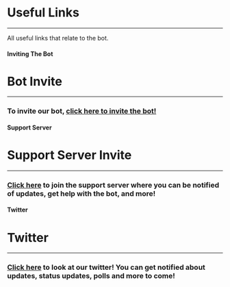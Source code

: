 # Useful Links
---
All useful links that relate to the bot.

<!-- tabs:start -->

#### **Inviting The Bot**

# Bot Invite
---
### To invite our bot, [click here to invite the bot!](https://discordapp.com/oauth2/authorize?client_id=564426594144354315&scope=bot&permissions=805694544)

#### **Support Server**

# Support Server Invite
---
### [Click here](https://discord.gg/G5pEdUp) to join the support server where you can be notified of updates, get help with the bot, and more!

#### **Twitter**

# Twitter
---
### [Click here](https://twitter.com/SuggesterBot) to look at our twitter! You can get notified about updates, status updates, polls and more to come!

<!-- tabs:end -->

